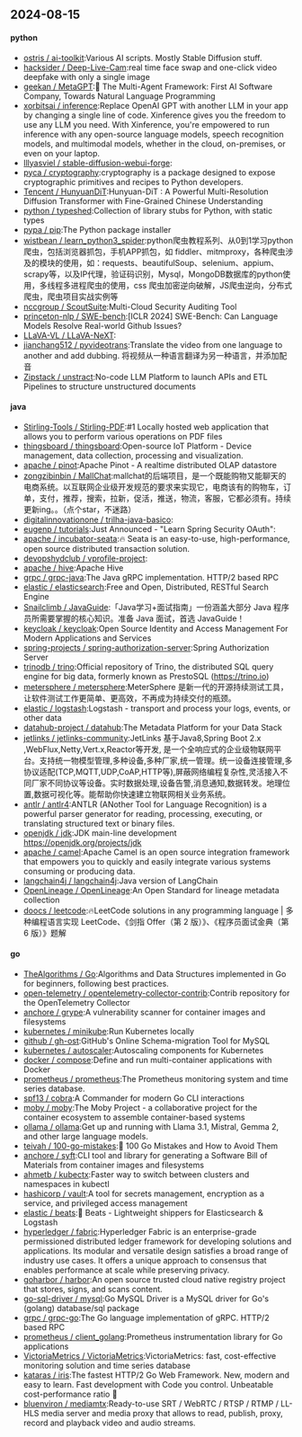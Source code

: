 ## 2024-08-15

#### python
* [ostris / ai-toolkit](https://github.com/ostris/ai-toolkit):Various AI scripts. Mostly Stable Diffusion stuff.
* [hacksider / Deep-Live-Cam](https://github.com/hacksider/Deep-Live-Cam):real time face swap and one-click video deepfake with only a single image
* [geekan / MetaGPT](https://github.com/geekan/MetaGPT):🌟 The Multi-Agent Framework: First AI Software Company, Towards Natural Language Programming
* [xorbitsai / inference](https://github.com/xorbitsai/inference):Replace OpenAI GPT with another LLM in your app by changing a single line of code. Xinference gives you the freedom to use any LLM you need. With Xinference, you're empowered to run inference with any open-source language models, speech recognition models, and multimodal models, whether in the cloud, on-premises, or even on your laptop.
* [lllyasviel / stable-diffusion-webui-forge](https://github.com/lllyasviel/stable-diffusion-webui-forge):
* [pyca / cryptography](https://github.com/pyca/cryptography):cryptography is a package designed to expose cryptographic primitives and recipes to Python developers.
* [Tencent / HunyuanDiT](https://github.com/Tencent/HunyuanDiT):Hunyuan-DiT : A Powerful Multi-Resolution Diffusion Transformer with Fine-Grained Chinese Understanding
* [python / typeshed](https://github.com/python/typeshed):Collection of library stubs for Python, with static types
* [pypa / pip](https://github.com/pypa/pip):The Python package installer
* [wistbean / learn_python3_spider](https://github.com/wistbean/learn_python3_spider):python爬虫教程系列、从0到1学习python爬虫，包括浏览器抓包，手机APP抓包，如 fiddler、mitmproxy，各种爬虫涉及的模块的使用，如：requests、beautifulSoup、selenium、appium、scrapy等，以及IP代理，验证码识别，Mysql，MongoDB数据库的python使用，多线程多进程爬虫的使用，css 爬虫加密逆向破解，JS爬虫逆向，分布式爬虫，爬虫项目实战实例等
* [nccgroup / ScoutSuite](https://github.com/nccgroup/ScoutSuite):Multi-Cloud Security Auditing Tool
* [princeton-nlp / SWE-bench](https://github.com/princeton-nlp/SWE-bench):[ICLR 2024] SWE-Bench: Can Language Models Resolve Real-world Github Issues?
* [LLaVA-VL / LLaVA-NeXT](https://github.com/LLaVA-VL/LLaVA-NeXT):
* [jianchang512 / pyvideotrans](https://github.com/jianchang512/pyvideotrans):Translate the video from one language to another and add dubbing. 将视频从一种语言翻译为另一种语言，并添加配音
* [Zipstack / unstract](https://github.com/Zipstack/unstract):No-code LLM Platform to launch APIs and ETL Pipelines to structure unstructured documents

#### java
* [Stirling-Tools / Stirling-PDF](https://github.com/Stirling-Tools/Stirling-PDF):#1 Locally hosted web application that allows you to perform various operations on PDF files
* [thingsboard / thingsboard](https://github.com/thingsboard/thingsboard):Open-source IoT Platform - Device management, data collection, processing and visualization.
* [apache / pinot](https://github.com/apache/pinot):Apache Pinot - A realtime distributed OLAP datastore
* [zongzibinbin / MallChat](https://github.com/zongzibinbin/MallChat):mallchat的后端项目，是一个既能购物又能聊天的电商系统。以互联网企业级开发规范的要求来实现它，电商该有的购物车，订单，支付，推荐，搜索，拉新，促活，推送，物流，客服，它都必须有。持续更新ing。。（点个star，不迷路）
* [digitalinnovationone / trilha-java-basico](https://github.com/digitalinnovationone/trilha-java-basico):
* [eugenp / tutorials](https://github.com/eugenp/tutorials):Just Announced - "Learn Spring Security OAuth":
* [apache / incubator-seata](https://github.com/apache/incubator-seata):🔥 Seata is an easy-to-use, high-performance, open source distributed transaction solution.
* [devopshydclub / vprofile-project](https://github.com/devopshydclub/vprofile-project):
* [apache / hive](https://github.com/apache/hive):Apache Hive
* [grpc / grpc-java](https://github.com/grpc/grpc-java):The Java gRPC implementation. HTTP/2 based RPC
* [elastic / elasticsearch](https://github.com/elastic/elasticsearch):Free and Open, Distributed, RESTful Search Engine
* [Snailclimb / JavaGuide](https://github.com/Snailclimb/JavaGuide):「Java学习+面试指南」一份涵盖大部分 Java 程序员所需要掌握的核心知识。准备 Java 面试，首选 JavaGuide！
* [keycloak / keycloak](https://github.com/keycloak/keycloak):Open Source Identity and Access Management For Modern Applications and Services
* [spring-projects / spring-authorization-server](https://github.com/spring-projects/spring-authorization-server):Spring Authorization Server
* [trinodb / trino](https://github.com/trinodb/trino):Official repository of Trino, the distributed SQL query engine for big data, formerly known as PrestoSQL (https://trino.io)
* [metersphere / metersphere](https://github.com/metersphere/metersphere):MeterSphere 是新一代的开源持续测试工具，让软件测试工作更简单、更高效，不再成为持续交付的瓶颈。
* [elastic / logstash](https://github.com/elastic/logstash):Logstash - transport and process your logs, events, or other data
* [datahub-project / datahub](https://github.com/datahub-project/datahub):The Metadata Platform for your Data Stack
* [jetlinks / jetlinks-community](https://github.com/jetlinks/jetlinks-community):JetLinks 基于Java8,Spring Boot 2.x ,WebFlux,Netty,Vert.x,Reactor等开发, 是一个全响应式的企业级物联网平台。支持统一物模型管理,多种设备,多种厂家,统一管理。统一设备连接管理,多协议适配(TCP,MQTT,UDP,CoAP,HTTP等),屏蔽网络编程复杂性,灵活接入不同厂家不同协议等设备。实时数据处理,设备告警,消息通知,数据转发。地理位置,数据可视化等。能帮助你快速建立物联网相关业务系统。
* [antlr / antlr4](https://github.com/antlr/antlr4):ANTLR (ANother Tool for Language Recognition) is a powerful parser generator for reading, processing, executing, or translating structured text or binary files.
* [openjdk / jdk](https://github.com/openjdk/jdk):JDK main-line development https://openjdk.org/projects/jdk
* [apache / camel](https://github.com/apache/camel):Apache Camel is an open source integration framework that empowers you to quickly and easily integrate various systems consuming or producing data.
* [langchain4j / langchain4j](https://github.com/langchain4j/langchain4j):Java version of LangChain
* [OpenLineage / OpenLineage](https://github.com/OpenLineage/OpenLineage):An Open Standard for lineage metadata collection
* [doocs / leetcode](https://github.com/doocs/leetcode):🔥LeetCode solutions in any programming language | 多种编程语言实现 LeetCode、《剑指 Offer（第 2 版）》、《程序员面试金典（第 6 版）》题解

#### go
* [TheAlgorithms / Go](https://github.com/TheAlgorithms/Go):Algorithms and Data Structures implemented in Go for beginners, following best practices.
* [open-telemetry / opentelemetry-collector-contrib](https://github.com/open-telemetry/opentelemetry-collector-contrib):Contrib repository for the OpenTelemetry Collector
* [anchore / grype](https://github.com/anchore/grype):A vulnerability scanner for container images and filesystems
* [kubernetes / minikube](https://github.com/kubernetes/minikube):Run Kubernetes locally
* [github / gh-ost](https://github.com/github/gh-ost):GitHub's Online Schema-migration Tool for MySQL
* [kubernetes / autoscaler](https://github.com/kubernetes/autoscaler):Autoscaling components for Kubernetes
* [docker / compose](https://github.com/docker/compose):Define and run multi-container applications with Docker
* [prometheus / prometheus](https://github.com/prometheus/prometheus):The Prometheus monitoring system and time series database.
* [spf13 / cobra](https://github.com/spf13/cobra):A Commander for modern Go CLI interactions
* [moby / moby](https://github.com/moby/moby):The Moby Project - a collaborative project for the container ecosystem to assemble container-based systems
* [ollama / ollama](https://github.com/ollama/ollama):Get up and running with Llama 3.1, Mistral, Gemma 2, and other large language models.
* [teivah / 100-go-mistakes](https://github.com/teivah/100-go-mistakes):📖 100 Go Mistakes and How to Avoid Them
* [anchore / syft](https://github.com/anchore/syft):CLI tool and library for generating a Software Bill of Materials from container images and filesystems
* [ahmetb / kubectx](https://github.com/ahmetb/kubectx):Faster way to switch between clusters and namespaces in kubectl
* [hashicorp / vault](https://github.com/hashicorp/vault):A tool for secrets management, encryption as a service, and privileged access management
* [elastic / beats](https://github.com/elastic/beats):🐠 Beats - Lightweight shippers for Elasticsearch & Logstash
* [hyperledger / fabric](https://github.com/hyperledger/fabric):Hyperledger Fabric is an enterprise-grade permissioned distributed ledger framework for developing solutions and applications. Its modular and versatile design satisfies a broad range of industry use cases. It offers a unique approach to consensus that enables performance at scale while preserving privacy.
* [goharbor / harbor](https://github.com/goharbor/harbor):An open source trusted cloud native registry project that stores, signs, and scans content.
* [go-sql-driver / mysql](https://github.com/go-sql-driver/mysql):Go MySQL Driver is a MySQL driver for Go's (golang) database/sql package
* [grpc / grpc-go](https://github.com/grpc/grpc-go):The Go language implementation of gRPC. HTTP/2 based RPC
* [prometheus / client_golang](https://github.com/prometheus/client_golang):Prometheus instrumentation library for Go applications
* [VictoriaMetrics / VictoriaMetrics](https://github.com/VictoriaMetrics/VictoriaMetrics):VictoriaMetrics: fast, cost-effective monitoring solution and time series database
* [kataras / iris](https://github.com/kataras/iris):The fastest HTTP/2 Go Web Framework. New, modern and easy to learn. Fast development with Code you control. Unbeatable cost-performance ratio 🚀
* [bluenviron / mediamtx](https://github.com/bluenviron/mediamtx):Ready-to-use SRT / WebRTC / RTSP / RTMP / LL-HLS media server and media proxy that allows to read, publish, proxy, record and playback video and audio streams.

